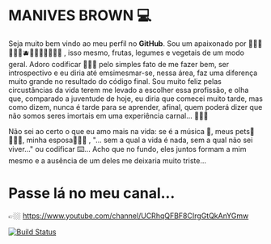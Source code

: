 # MANIVES BROWN 💻
Seja muito bem vindo ao meu perfil no **GitHub**. 
Sou um apaixonado por 🍎🍐🍊🍇🍉🍋🫐🍈🍒🥥🥝🍅🥒🥬 , isso mesmo, frutas, legumes e vegetais de um modo geral.
Adoro codificar 🧑🏽‍💻 pelo simples fato de me fazer bem, ser introspectivo e eu diria até emsimesmar-se, nessa área, faz uma diferença muito grande no resultado do código final. 
Sou muito feliz pelas circustâncias da vida terem me levado a escolher essa profissão, e olha que, comparado a juventude de hoje, eu diria que comecei muito tarde, mas como dizem, nunca é tarde para se aprender, afinal, quem poderá dizer que não somos seres imortais em uma experiência carnal... 🧘🏽‍♂️

Não sei ao certo o que eu amo mais na vida: se é a música 🎼, meus pets🐶🐈‍🐕‍🦺, minha esposa👰🏼‍♀️ , "... sem a qual a vida é nada, sem a qual não sei viver..." ou codificar ⌨️... Acho que no fundo, eles juntos formam a mim mesmo e a ausência de um deles me deixaria muito triste...
# Passe lá no meu canal...
👉🏼 https://www.youtube.com/channel/UCRhqQFBF8CIrgGtQkAnYGmw

[![Build Status](https://travis-ci.org/joemccann/dillinger.svg?branch=master)](https://travis-ci.org/joemccann/dillinger)
